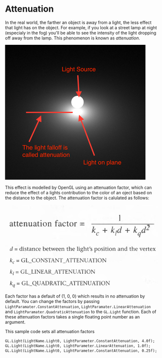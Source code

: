 # Attenuation
In the real world, the farther an object is away from a light, the less effect that light has on the object. For example, if you look at a street lamp at night (especialy in the fog) you'll be able to see the intensity of the light dropping off away from the lamp. This phenomenon is known as _attenuation_.

![ATTEN](atten.png)

This effect is modelled by OpenGL using an attenuation factor, which can reduce the effect of a lights contribution to the color of an oject based on the distance to the object. The attenuation factor is calulated as follows:

![FAC1](atten_fac.png)

![FAC2](atten_fac2.png)

Each factor has a default of (1, 0, 0) which results in no attenuation by default. You can change the factors by passing ```LightParamater.ConstantAttenuation```, ```LightParamater.LinearAttenuation``` and ```LightParamater.QuadraticAttenuation``` to the ```GL.Light``` function. Each of these attenuation factors takes a single floating point number as an argument.

This sample code sets all attenuation factors

```
GL.Light(LightName.Light0, LightParameter.ConstantAttenuation, 4.0f);
GL.Light(LightName.Light0, LightParameter.LinearAttenuation, 1.0f);
GL.Light(LightName.Light0, LightParameter.ConstantAttenuation, 0.25f);
```